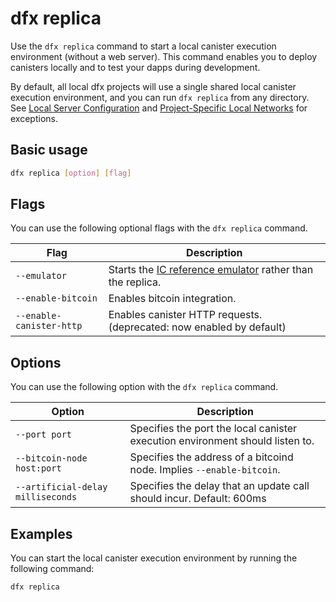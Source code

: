 # dfx replica

Use the `dfx replica` command to start a local canister execution environment (without a web server). This command enables you to deploy canisters locally and to test your dapps during development.

By default, all local dfx projects will use a single shared local canister execution environment, and you can run `dfx replica` from any directory.  See [Local Server Configuration](#local-server-configuration) and [Project-Specific Local Networks](dfx-start.md#project-specific-local-networks) for exceptions.

## Basic usage

``` bash
dfx replica [option] [flag]
```

## Flags

You can use the following optional flags with the `dfx replica` command.

| Flag              | Description                                                                                   |
|-------------------|-----------------------------------------------------------------------------------------------|
| `--emulator`      | Starts the [IC reference emulator](https://github.com/dfinity/ic-hs) rather than the replica. |
| `--enable-bitcoin`| Enables bitcoin integration.                                                                  |
| `--enable-canister-http` | Enables canister HTTP requests. (deprecated: now enabled by default)                   |

## Options

You can use the following option with the `dfx replica` command.

| Option                    | Description                                                                   |
|---------------------------|-------------------------------------------------------------------------------|
| `--port port`             | Specifies the port the local canister execution environment should listen to. |
| `--bitcoin-node host:port` | Specifies the address of a bitcoind node.  Implies `--enable-bitcoin`. |
| `--artificial-delay milliseconds` | Specifies the delay that an update call should incur. Default: 600ms  |

## Examples

You can start the local canister execution environment by running the following command:

``` bash
dfx replica
```
